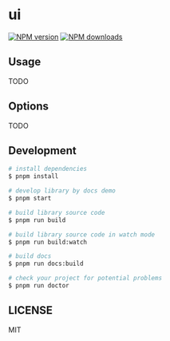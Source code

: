# ui

[![NPM version](https://img.shields.io/npm/v/ui.svg?style=flat)](https://npmjs.org/package/ui)
[![NPM downloads](http://img.shields.io/npm/dm/ui.svg?style=flat)](https://npmjs.org/package/ui)



## Usage

TODO

## Options

TODO

## Development

```bash
# install dependencies
$ pnpm install

# develop library by docs demo
$ pnpm start

# build library source code
$ pnpm run build

# build library source code in watch mode
$ pnpm run build:watch

# build docs
$ pnpm run docs:build

# check your project for potential problems
$ pnpm run doctor
```

## LICENSE

MIT

